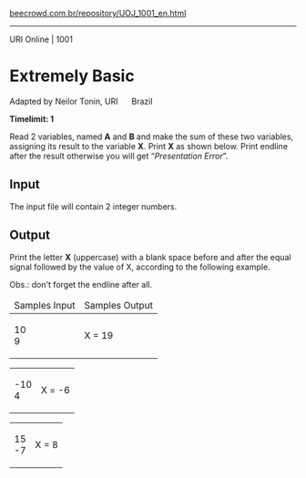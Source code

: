 <p><a href="https://www.beecrowd.com.br/repository/UOJ_1001_en.html">beecrowd.com.br/repository/UOJ_1001_en.html</a></p><hr>
<div>
  <span>URI Online | 1001</span>
  <h1>Extremely Basic</h1>
  <div>
    <p>
    Adapted by Neilor Tonin, URI <img alt="" src="https://resources.beecrowd.com.br/gallery/images/flags/br.gif" style="width: 16px; height: 11px; "> Brazil</p>
  </div>
  <strong>Timelimit: 1</strong>
</div>
<div>
<div>
  <p>
  Read 2 variables, named <strong>A</strong> and <strong>B</strong> and make the sum of these two variables, assigning its result to the variable <strong>X</strong>. Print <strong>X</strong> as shown below. Print endline after the result otherwise you will get “<em>Presentation Error</em>”.</p>
</div>
<h2>Input</h2>
<div>
  <p>
  The input file will contain 2 integer numbers.</p>
</div>
<h2>Output</h2>
<div>
  <p>
  Print the letter <strong>X</strong> (uppercase) with a blank space before and after the equal signal followed by the value of X, according to the following example. </p> <p> Obs.: don't forget the endline after all.</p>
</div>
<div></div>
  <table>
    <thead>
      <tr>
        <td>Samples Input</td>
        <td>Samples Output</td>
      </tr>
    </thead>
    <tbody>
      <tr>
        <td>
          <p>
           10<br>
          9</p>
        </td>
        <td>
          <p>
          X = 19</p>
        </td>
      </tr>
    </tbody>
  </table>
  <table>
    <thead>
    </thead>
    <tbody>
      <tr>
        <td>
          <p>
           -10<br>
          4</p>
        </td>
        <td>
          <p>
          X = -6</p>
        </td>
      </tr>
    </tbody>
  </table>
  <table>
    <thead>
    </thead>
    <tbody>
      <tr>
        <td>
          <p>
           15<br>
          -7</p>
        </td>
        <td>
          <p>
          X = 8</p>
        </td>
      </tr>
    </tbody>
  </table>
</div>